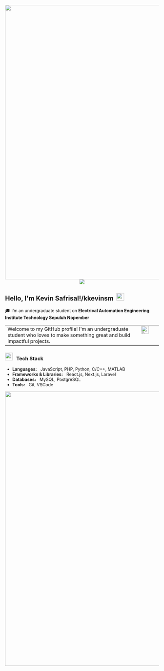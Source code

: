 <img src="https://media1.tenor.com/m/cbEyvmo9Ii0AAAAC/one-piece-gear-5.gif" width="900">

<div align="center">
  <img src="https://komarev.com/ghpvc/?username=kkevinsm&style=for-the-badge"  />
</div>

<h2>Hello, I'm Kevin Safrisal!/kkevinsm&nbsp; <img src="https://raw.githubusercontent.com/MartinHeinz/MartinHeinz/master/wave.gif" width="25px" /></h2>

🎓 I’m an undergraduate student on **Electrical Automation Engineering Institute Technology Sepuluh Nopember**

<table><tr><td valign="top">Welcome to my GitHub profile! I'm an undergraduate student who loves to make something great and build impactful projects.</td><td width="50px" valign="top"><img src="https://raw.githubusercontent.com/Tarikul-Islam-Anik/Animated-Fluent-Emojis/master/Gifs/Rocket.gif" alt="Rocket" width="25" height="25" /></td></tr></table>

### <img src="https://raw.githubusercontent.com/Tarikul-Islam-Anik/Animated-Fluent-Emojis/master/Gifs/Desktop%20Computer.gif" width="25" /> &nbsp; Tech Stack

- **Languages:** &nbsp; JavaScript, PHP, Python, C/C++, MATLAB
- **Frameworks & Libraries:** &nbsp; React.js, Next.js, Laravel
- **Databases:** &nbsp; MySQL, PostgreSQL
- **Tools:** &nbsp; Git, VSCode

<img src="https://user-images.githubusercontent.com/74038190/212284115-f47cd8ff-2ffb-4b04-b5bf-4d1c14c0247f.gif" width="900">
